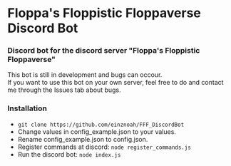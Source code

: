 # Floppa's Floppistic Floppaverse Discord Bot

### Discord bot for the discord server "Floppa's Floppistic Floppaverse"

This bot is still in development and bugs can occour. <br>
If you want to use this bot on your own server, feel free to do and contact me through the Issues tab about bugs.

### Installation
- ``git clone https://github.com/einznoah/FFF_DiscordBot``
- Change values in config_example.json to your values.
- Rename config_example.json to config.json.
- Register commands at discord: ``node register_commands.js``
- Run the discord bot: ``node index.js``





